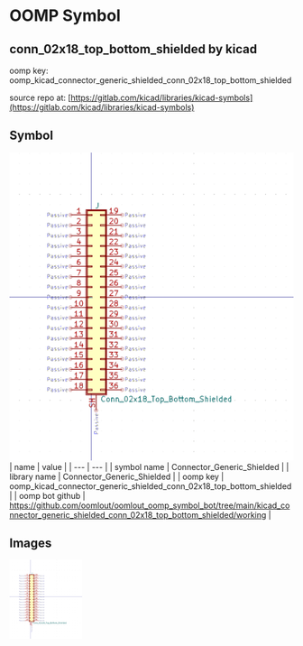 # OOMP Symbol  
## conn_02x18_top_bottom_shielded  by kicad  
  
oomp key: oomp_kicad_connector_generic_shielded_conn_02x18_top_bottom_shielded  
  
source repo at: [https://gitlab.com/kicad/libraries/kicad-symbols](https://gitlab.com/kicad/libraries/kicad-symbols)  
## Symbol  
  
[![working.png](working_600.png)](working.png)  
| name | value | 
| --- | --- | 
| symbol name | Connector_Generic_Shielded | 
| library name | Connector_Generic_Shielded | 
| oomp key | oomp_kicad_connector_generic_shielded_conn_02x18_top_bottom_shielded | 
| oomp bot github | https://github.com/oomlout/oomlout_oomp_symbol_bot/tree/main/kicad_connector_generic_shielded_conn_02x18_top_bottom_shielded/working | 
## Images  
  
[![working.png](working_140.png)](working.png)  
